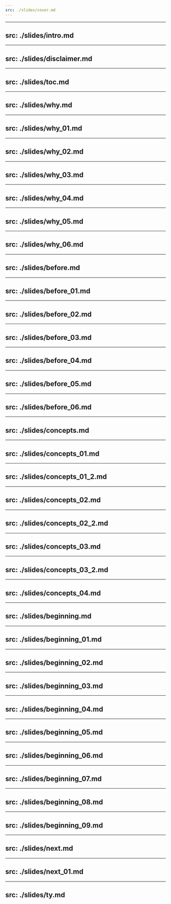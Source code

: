 ```yaml
---
src: ./slides/cover.md
---
```


---
src: ./slides/intro.md
---

---
src: ./slides/disclaimer.md
---

---
src: ./slides/toc.md
---

---
src: ./slides/why.md
---

---
src: ./slides/why_01.md
---

---
src: ./slides/why_02.md
---

---
src: ./slides/why_03.md
---

---
src: ./slides/why_04.md
---

---
src: ./slides/why_05.md
---

---
src: ./slides/why_06.md
---

---
src: ./slides/before.md
---

---
src: ./slides/before_01.md
---

---
src: ./slides/before_02.md
---


---
src: ./slides/before_03.md
---

---
src: ./slides/before_04.md
---

---
src: ./slides/before_05.md
---

---
src: ./slides/before_06.md
---

---
src: ./slides/concepts.md
---

---
src: ./slides/concepts_01.md
---

---
src: ./slides/concepts_01_2.md
---

---
src: ./slides/concepts_02.md
---

---
src: ./slides/concepts_02_2.md
---

---
src: ./slides/concepts_03.md
---

---
src: ./slides/concepts_03_2.md
---

---
src: ./slides/concepts_04.md
---

---
src: ./slides/beginning.md
---

---
src: ./slides/beginning_01.md
---

---
src: ./slides/beginning_02.md
---

---
src: ./slides/beginning_03.md
---

---
src: ./slides/beginning_04.md
---

---
src: ./slides/beginning_05.md
---

---
src: ./slides/beginning_06.md
---

---
src: ./slides/beginning_07.md
---

---
src: ./slides/beginning_08.md
---

---
src: ./slides/beginning_09.md
---

---
src: ./slides/next.md
---

---
src: ./slides/next_01.md
---

---
src: ./slides/ty.md
---













